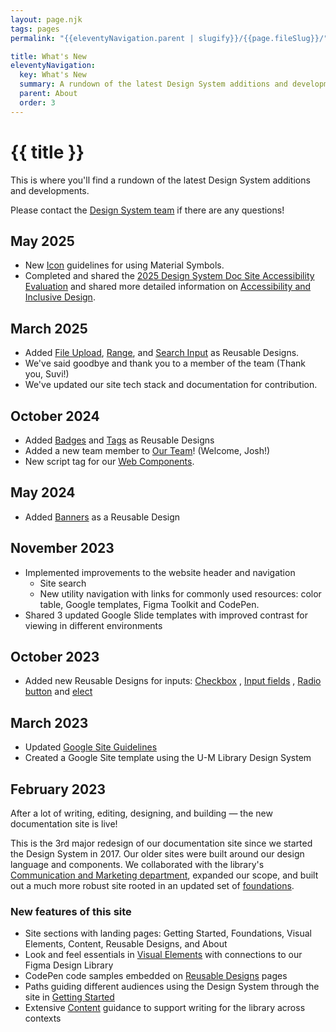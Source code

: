 ```yaml
---
layout: page.njk
tags: pages
permalink: "{{eleventyNavigation.parent | slugify}}/{{page.fileSlug}}/"

title: What's New
eleventyNavigation:
  key: What's New
  summary: A rundown of the latest Design System additions and developments.  
  parent: About
  order: 3
---
```


# {{ title }}

This is where you'll find a rundown of the latest Design System additions and developments.

Please contact the [Design System team](/about/our-team/) if there are any questions!

## May 2025

- New [Icon](/visual-elements/icons) guidelines for using Material Symbols.
- Completed and shared the [2025 Design System Doc Site Accessibility Evaluation](https://docs.google.com/document/d/1pZmSr1ILdI99ehR9i3p6gLngnbbZjx5TO8gx1I2Up1Y/edit?usp=sharing) and shared more detailed information on [Accessibility and Inclusive Design](/foundations/accessibility-and-inclusive-design/).

## March 2025

- Added [File Upload](/reusable-designs/file-upload/), [Range](/reusable-designs/range/), and [Search Input](/reusable-designs/search-input/) as Reusable Designs.
- We've said goodbye and thank you to a member of the team (Thank you, Suvi!)
- We've updated our site tech stack and documentation for contribution.

## October 2024

- Added [Badges](/reusable-designs/badges/) and [Tags](/reusable-designs/tags/) as Reusable Designs  
- Added a new team member to [Our Team](/about/our-team/)! (Welcome, Josh!)  
- New script tag for our [Web Components](/about/web-components-and-design-tokens/).

## May 2024

- Added [Banners](/reusable-designs/banners/) as a Reusable Design

## November 2023

- Implemented improvements to the website header and navigation  
  - Site search  
  - New utility navigation with links for commonly used resources: color table, Google templates, Figma Toolkit and CodePen.
- Shared 3 updated Google Slide templates with improved contrast for viewing in different environments

## October 2023

- Added new Reusable Designs for inputs: [Checkbox](/reusable-designs/checkbox/) , [Input fields](/reusable-designs/input-fields/) , [Radio button](/reusable-designs/radio-button/)  and [elect](/reusable-designs/select/)

## March 2023

- Updated [Google Site Guidelines](https://docs.google.com/document/d/1MBPKPOfeZCP8FCtiHO8ns1CftqzMEhUIVb-MABbDdBg/edit?usp=sharing)  
- Created a Google Site template using the U-M Library Design System

## February 2023

After a lot of writing, editing, designing, and building — the new documentation site is live!

This is the 3rd major redesign of our documentation site since we started the Design System in 2017. Our older sites were built around our design language and components. We collaborated with the library's [Communication and Marketing department](https://lib.umich.edu/about-us/our-divisions-and-departments/deans-office/communication-and-marketing), expanded our scope, and built out a much more robust site rooted in an updated set of [foundations](/foundations/).

### New features of this site

- Site sections with landing pages: Getting Started, Foundations, Visual Elements, Content, Reusable Designs, and About  
- Look and feel essentials in [Visual Elements](/visual-elements/)  with connections to our Figma Design Library  
- CodePen code samples embedded on [Reusable Designs](/reusable-designs/) pages  
- Paths guiding different audiences using the Design System through the site in [Getting Started](/getting-started/)  
- Extensive [Content](/content/) guidance to support writing for the library across contexts
